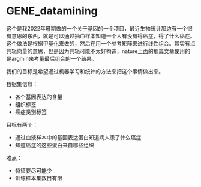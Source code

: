 # GENE_datamining

这个是我2022年暑期做的一个关于基因的一个项目，最近生物统计那边有一个很有意思的东西，就是可以通过抽血样本知道一个人有没有得癌症，得了什么癌症。这个做法是根据甲基化来做的，然后在用一个参考矩阵来进行线性组合。其实有点共轭向量的意思，但是因为共轭可能不太好构造，nature上面的那篇文章使用的是argmin来考量最后组合的一个结果。

我们的目标是希望通过机器学习和统计的方法来把这个事情做出来。

数据集信息：
* 各个基因表达的含量
* 组织标签
* 癌症类别标签

目标有两个：
* 通过血液样本中的基因表达蛋白知道病人患了什么癌症
* 知道癌症的这些蛋白来自哪些组织

难点：
* 特征要尽可能少
* 训练样本集数目有限
